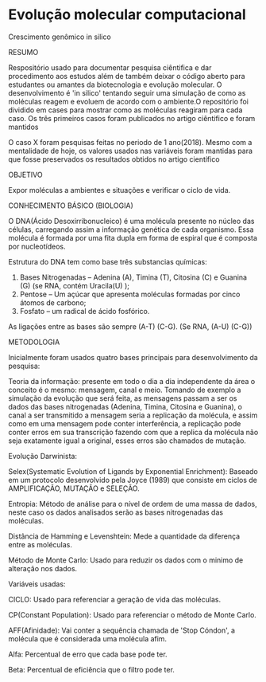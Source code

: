 # Evolução molecular computacional

Crescimento genômico in silico

RESUMO

Respositório usado para documentar pesquisa ciêntifica e dar procedimento aos estudos além de também deixar o código aberto para estudantes ou amantes da biotecnologia e evolução molecular. O desenvolvimento é 'in silico' tentando seguir uma simulação de como as moléculas reagem e evoluem de acordo com o ambiente.O repositório foi dividido em cases para mostrar como as moléculas reagiram para cada caso.
Os três primeiros casos foram publicados no artigo ciêntifico e foram mantidos 

O caso X foram pesquisas feitas no periodo de 1 ano(2018). Mesmo com a mentalidade de hoje, os valores usados nas variáveis foram mantidas para que fosse preservados os resultados obtidos no artigo científico 


OBJETIVO

Expor moléculas a ambientes e situações e verificar o ciclo de vida.

CONHECIMENTO BÁSICO (BIOLOGIA)

O DNA(Ácido Desoxirribonucleico) é uma molécula presente no núcleo das células, carregando assim a informação genética de cada organismo. 
Essa molécula é formada por uma fita dupla em forma de espiral que é composta por nucleotídeos.

Estrutura do DNA tem como base três substancias químicas:
1. Bases Nitrogenadas – Adenina (A), Timina (T), Citosina (C) e Guanina (G) (se RNA, contém Uracila(U) );
2. Pentose – Um açúcar que apresenta moléculas formadas por cinco átomos de carbono;
3. Fosfato – um radical de ácido fosfórico.

As ligações entre as bases são sempre (A-T) (C-G).
(Se RNA, (A-U) (C-G))


METODOLOGIA

Inicialmente foram usados quatro bases principais para desenvolvimento da pesquisa:

Teoria da informação: presente em todo o dia a dia independente da área o conceito é o mesmo: mensagem, canal e meio. Tomando de exemplo a 
simulação da evolução que será feita, as mensagens passam a ser os dados das bases nitrogenadas (Adenina, Timina, Citosina e Guanina), o canal
a ser transmitido a mensagem seria a replicação da molécula, e assim como em uma mensagem pode conter interferência, a replicação pode conter 
erros em sua transcrição fazendo com que a replica da molécula não seja exatamente igual a original, esses erros são chamados de mutação.

Evolução Darwinista:

Selex(Systematic Evolution of Ligands by Exponential Enrichment): Baseado em um protocolo desenvolvido pela Joyce (1989) que consiste em ciclos de AMPLIFICAÇÃO, MUTAÇÃO e SELEÇÃO.

Entropia: Método de análise para o nível de ordem de uma massa de dados, neste caso os dados analisados serão as bases nitrogenadas das moléculas.

Distância de Hamming e Levenshtein: Mede a quantidade da diferença entre as moléculas.

Método de Monte Carlo: Usado para reduzir os dados com o minimo de alteração nos dados.

Variáveis usadas:

CICLO: Usado para referenciar a geração de vida das moléculas.

CP(Constant Population): Usado para referenciar o método de Monte Carlo.

AFF(Afinidade): Vai conter a sequência chamada de 'Stop Cóndon', a molécula que é considerada uma molécula afim.

Alfa: Percentual de erro que cada base pode ter.

Beta: Percentual de eficiência que o filtro pode ter.



